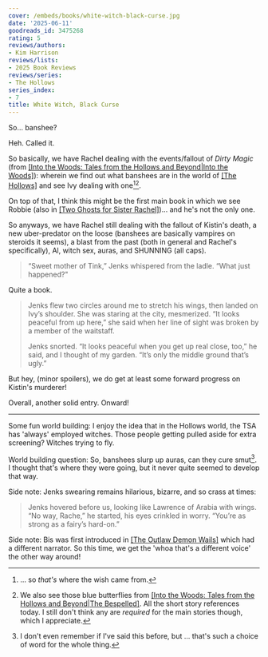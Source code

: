 ```yaml
---
cover: /embeds/books/white-witch-black-curse.jpg
date: '2025-06-11'
goodreads_id: 3475268
rating: 5
reviews/authors:
- Kim Harrison
reviews/lists:
- 2025 Book Reviews
reviews/series:
- The Hollows
series_index:
- 7
title: White Witch, Black Curse
---
```

So... banshee?

Heh. Called it. 

So basically, we have Rachel dealing with the events/fallout of *Dirty Magic* (from [[Into the Woods: Tales from the Hollows and Beyond|Into the Woods]]()): wherein we find out what banshees are in the world of [[The Hollows]]() and see Ivy dealing with one[^wish][^references]. 

[^wish]: ... so *that's* where the wish came from. 

[^references]: We also see those blue butterflies from [[Into the Woods: Tales from the Hollows and Beyond|The Bespelled]](). All the short story references today. I still don't think any are *required* for the main stories though, which I appreciate. 

On top of that, I think this might be the first main book in which we see Robbie (also in [[Two Ghosts for Sister Rachel]]())... and he's not the only one. 

So anyways, we have Rachel still dealing with the fallout of Kistin's death, a new uber-predator on the loose (banshees are basically vampires on steroids it seems), a blast from the past (both in general and Rachel's specifically), Al, witch sex, auras, and SHUNNING (all caps). 

> “Sweet mother of Tink,” Jenks whispered from the ladle. “What just happened?"

Quite a book. 

> Jenks flew two circles around me to stretch his wings, then landed on Ivy’s shoulder. She was staring at the city, mesmerized. “It looks peaceful from up here,” she said when her line of sight was broken by a member of the waitstaff.
> 
> Jenks snorted. “It looks peaceful when you get up real close, too,” he said, and I thought of my garden. “It’s only the middle ground that’s ugly.”

But hey, (minor spoilers), we do get at least some forward progress on Kistin's murderer!

Overall, another solid entry. Onward!

<!--more-->

- - - 

Some fun world building: I enjoy the idea that in the Hollows world, the TSA has 'always' employed witches. Those people getting pulled aside for extra screening? Witches trying to fly. 

World building question: So, banshees slurp up auras, can they cure smut[^smut]. I thought that's where they were going, but it never quite seemed to develop that way. 

[^smut]: I don't even remember if I've said this before, but ... that's such a choice of word for the whole thing. 

Side note: Jenks swearing remains hilarious, bizarre, and so crass at times:

> Jenks hovered before us, looking like Lawrence of Arabia with wings. “No way, Rache,” he started, his eyes crinkled in worry. “You’re as strong as a fairy’s hard-on.”

Side note: Bis was first introduced in [[The Outlaw Demon Wails]]() which had a different narrator. So this time, we get the 'whoa that's a different voice' the other way around!